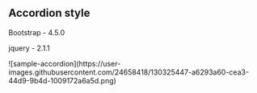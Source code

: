 <!DOCTYPE html>
<html lang="en">
  <body>
    <h2>Accordion style</h2>
    <p>Bootstrap - 4.5.0</p>
    <p>jquery - 2.1.1</p>
    ![sample-accordion](https://user-images.githubusercontent.com/24658418/130325447-a6293a60-cea3-44d9-9b4d-1009172a6a5d.png)

  </body>
</html>
